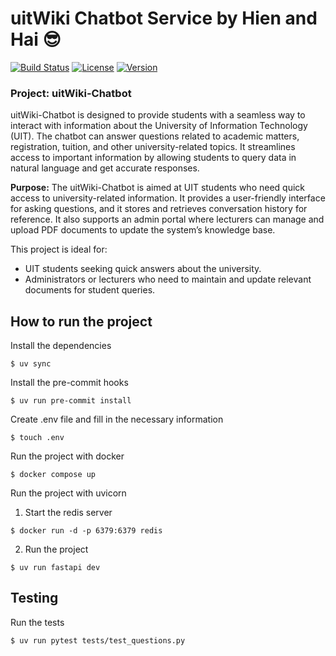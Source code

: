 # uitWiki Chatbot Service by Hien and Hai 😎

[![Build Status](https://img.shields.io/travis/com/yourusername/projectname.svg)](https://travis-ci.com/yourusername/projectname)
[![License](https://img.shields.io/badge/license-MIT-blue.svg)](LICENSE)
[![Version](https://img.shields.io/badge/version-1.0.0-brightgreen.svg)](https://semver.org)

### Project: uitWiki-Chatbot

uitWiki-Chatbot is designed to provide students with a seamless way to interact with information about the University of Information Technology (UIT). The chatbot can answer questions related to academic matters, registration, tuition, and other university-related topics. It streamlines access to important information by allowing students to query data in natural language and get accurate responses.

**Purpose:**
The uitWiki-Chatbot is aimed at UIT students who need quick access to university-related information. It provides a user-friendly interface for asking questions, and it stores and retrieves conversation history for reference. It also supports an admin portal where lecturers can manage and upload PDF documents to update the system’s knowledge base.

This project is ideal for:

- UIT students seeking quick answers about the university.
- Administrators or lecturers who need to maintain and update relevant documents for student queries.

## How to run the project

Install the dependencies

```console
$ uv sync
```

Install the pre-commit hooks

```console
$ uv run pre-commit install
```

Create .env file and fill in the necessary information

```console
$ touch .env
```

Run the project with docker

```console
$ docker compose up
```

Run the project with uvicorn

1. Start the redis server

```console
$ docker run -d -p 6379:6379 redis
```

2. Run the project

```console
$ uv run fastapi dev
```

## Testing

Run the tests

```console
$ uv run pytest tests/test_questions.py
```
